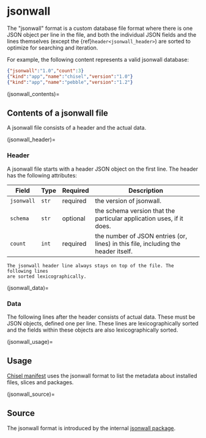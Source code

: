 # jsonwall

The "jsonwall" format is a custom database file format where there is one JSON
object per line in the file, and both the individual JSON fields and the lines
themselves (except the {ref}`header<jsonwall_header>`) are sorted to optimize
for searching and iteration.

For example, the following content represents a valid jsonwall database:

```json
{"jsonwall":"1.0","count":3}
{"kind":"app","name":"chisel","version":"1.0"}
{"kind":"app","name":"pebble","version":"1.2"}
```


(jsonwall_contents)=
## Contents of a jsonwall file

A jsonwall file consists of a header and the actual data.


(jsonwall_header)=
### Header

A jsonwall file starts with a header JSON object on the first line. The header
has the following attributes:

| Field | Type | Required | Description |
| - | - | - | - |
| `jsonwall` | `str` | required | the version of jsonwall. |
| `schema` | `str` | optional | the schema version that the particular application uses, if it does. |
| `count` | `int` | required | the number of JSON entries (or, lines) in this file, including the header itself. |

```{important}
The jsonwall header line always stays on top of the file. The following lines
are sorted lexicographically.
```

(jsonwall_data)=
### Data

The following lines after the header consists of actual data. These must be JSON
objects, defined one per line. These lines are lexicographically sorted and the
fields within these objects are also lexicographically sorted.


(jsonwall_usage)=
## Usage

[Chisel manifest](/reference/manifest) uses the jsonwall format to list the
metadata about installed files, slices and packages.


(jsonwall_source)=
## Source

The jsonwall format is introduced by the internal [jsonwall
package](https://github.com/canonical/chisel/blob/main/internal/jsonwall/jsonwall.go).
